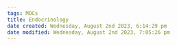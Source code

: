 ```yaml
---
tags: MOCs
title: Endocrinology
date created: Wednesday, August 2nd 2023, 6:14:29 pm
date modified: Wednesday, August 2nd 2023, 7:05:26 pm
---
```

```folder-index-content
```